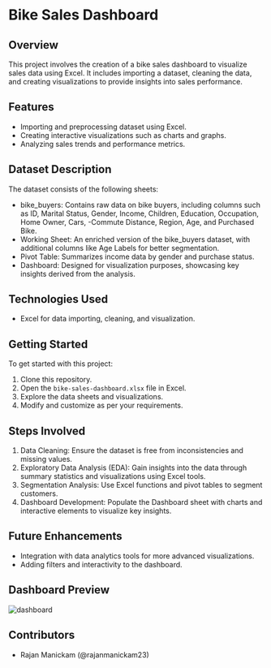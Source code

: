 # Bike Sales Dashboard

## Overview
This project involves the creation of a bike sales dashboard to visualize sales data using Excel. It includes importing a dataset, cleaning the data, and creating visualizations to provide insights into sales performance.

## Features
- Importing and preprocessing dataset using Excel.
- Creating interactive visualizations such as charts and graphs.
- Analyzing sales trends and performance metrics.

## Dataset Description
The dataset consists of the following sheets:

- bike_buyers: Contains raw data on bike buyers, including columns such as ID, Marital Status, Gender, Income, Children, Education, Occupation, Home Owner, Cars, -Commute Distance, Region, Age, and Purchased Bike.
- Working Sheet: An enriched version of the bike_buyers dataset, with additional columns like Age Labels for better segmentation.
- Pivot Table: Summarizes income data by gender and purchase status.
- Dashboard: Designed for visualization purposes, showcasing key insights derived from the analysis.

## Technologies Used
- Excel for data importing, cleaning, and visualization.

## Getting Started
To get started with this project:
1. Clone this repository.
2. Open the `bike-sales-dashboard.xlsx` file in Excel.
3. Explore the data sheets and visualizations.
4. Modify and customize as per your requirements.

## Steps Involved
1. Data Cleaning: Ensure the dataset is free from inconsistencies and missing values.
2. Exploratory Data Analysis (EDA): Gain insights into the data through summary statistics and visualizations using Excel tools.
3. Segmentation Analysis: Use Excel functions and pivot tables to segment customers.
4. Dashboard Development: Populate the Dashboard sheet with charts and interactive elements to visualize key insights.

## Future Enhancements
- Integration with data analytics tools for more advanced visualizations.
- Adding filters and interactivity to the dashboard.

## Dashboard Preview
![dashboard](https://github.com/rajanmanickam23/Bakehouse-Manager/assets/173341526/5e05172e-94ad-4ef0-ace5-692b5effac35)

## Contributors
- Rajan Manickam (@rajanmanickam23)
